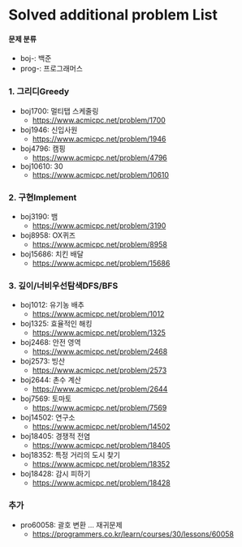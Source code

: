# Solved additional problem List

#### 문제 분류
* boj-: 백준
* prog-: 프로그래머스

### 1. 그리디Greedy
* boj1700: 멀티탭 스케줄링
    * https://www.acmicpc.net/problem/1700
* boj1946: 신입사원
    * https://www.acmicpc.net/problem/1946
* boj4796: 캠핑
    * https://www.acmicpc.net/problem/4796
* boj10610: 30
    * https://www.acmicpc.net/problem/10610



### 2. 구현Implement
* boj3190: 뱀
    * https://www.acmicpc.net/problem/3190
* boj8958: OX퀴즈
    * https://www.acmicpc.net/problem/8958
* boj15686: 치킨 배달
    * https://www.acmicpc.net/problem/15686



### 3. 깊이/너비우선탐색DFS/BFS
* boj1012: 유기농 배추
   * https://www.acmicpc.net/problem/1012
* boj1325: 효율적인 해킹
   * https://www.acmicpc.net/problem/1325
* boj2468: 안전 영역
   * https://www.acmicpc.net/problem/2468
* boj2573: 빙산
   * https://www.acmicpc.net/problem/2573
* boj2644: 촌수 계산
   * https://www.acmicpc.net/problem/2644
* boj7569: 토마토
   * https://www.acmicpc.net/problem/7569
* boj14502: 연구소
   * https://www.acmicpc.net/problem/14502
* boj18405: 경쟁적 전염
   * https://www.acmicpc.net/problem/18405
* boj18352: 특정 거리의 도시 찾기
   * https://www.acmicpc.net/problem/18352
* boj18428: 감시 피하기
   * https://www.acmicpc.net/problem/18428



### 추가
* pro60058: 괄호 변환 ... 재귀문제
   * https://programmers.co.kr/learn/courses/30/lessons/60058


